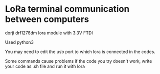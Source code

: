# LoRa terminal communication between computers

dorji drf1276dm lora module with 3.3V FTDI

Used python3 

You may need to edit the usb port to which lora is connected in the codes.

Some commands cause problems if the code you try doesn't work, write your code as .sh file and run it with lora
